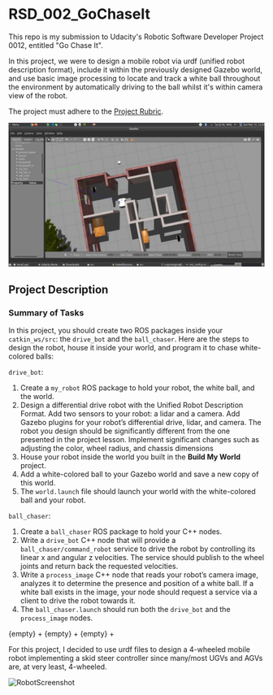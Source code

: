 # RSD_002_GoChaseIt
This repo is my submission to Udacity's Robotic Software Developer Project 0012, entitled "Go Chase It".

In this project, we were to design a mobile robot via urdf (unified robot description format), include it within the previously designed Gazebo world, and use basic image processing to locate and track a white ball throughout the environment by automatically driving to the ball whilst it's within camera view of the robot.

The project must adhere to the [Project Rubric](https://review.udacity.com/#!/rubrics/2397/view).

![GoChaseItScreenshot](./images/002_001.png)


## Project Description

### Summary of Tasks
In this project, you should create two ROS packages inside your ```catkin_ws/src```: the ```drive_bot``` and the ```ball_chaser```. Here are the steps to design the robot, house it inside your world, and program it to chase white-colored balls:

```drive_bot```:
  1. Create a ```my_robot``` ROS package to hold your robot, the white ball, and the world.
  2. Design a differential drive robot with the Unified Robot Description Format. Add two sensors to your robot: a lidar and a camera. Add Gazebo plugins for your robot’s differential drive, lidar, and camera. The robot you design should be significantly different from the one presented in the project lesson. Implement significant changes such as adjusting the color, wheel radius, and chassis dimensions
  3. House your robot inside the world you built in the **Build My World** project.
  4. Add a white-colored ball to your Gazebo world and save a new copy of this world.
  5. The ```world.launch``` file should launch your world with the white-colored ball and your robot.
    
```ball_chaser```:
  1. Create a ```ball_chaser``` ROS package to hold your C++ nodes.
  2. Write a ```drive_bot``` C++ node that will provide a ```ball_chaser/command_robot``` service to drive the robot by controlling its linear x and angular z velocities. The service should publish to the wheel joints and return back the requested velocities.
  3. Write a ```process_image``` C++ node that reads your robot’s camera image, analyzes it to determine the presence and position of a white ball. If a white ball exists in the image, your node should request a service via a client to drive the robot towards it.
  4. The ```ball_chaser.launch``` should run both the ```drive_bot``` and the ```process_image``` nodes.
    
{empty} +
{empty} +
{empty} +

For this project, I decided to use urdf files to design a 4-wheeled mobile robot implementing a skid steer controller since many/most UGVs and AGVs are, at very least, 4-wheeled.

![RobotScreenshot](./images/002_002.png)
